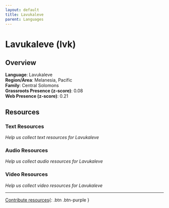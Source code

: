 ```yaml
---
layout: default
title: Lavukaleve
parent: Languages
---
```


# Lavukaleve (lvk)

## Overview

**Language**: Lavukaleve  
**Region/Area**: Melanesia, Pacific  
**Family**: Central Solomons  
**Grassroots Presence (z-score)**: 0.08  
**Web Presence (z-score)**: 0.21  

## Resources

### Text Resources
*Help us collect text resources for Lavukaleve*

### Audio Resources
*Help us collect audio resources for Lavukaleve*

### Video Resources
*Help us collect video resources for Lavukaleve*

---

[Contribute resources](https://forms.office.com/e/1SfLJx3u1r){: .btn .btn-purple }

